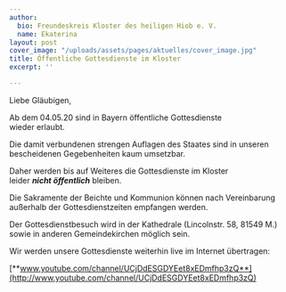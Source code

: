 ```yaml
---
author:
  bio: Freundeskreis Kloster des heiligen Hiob e. V.
  name: Ekaterina
layout: post
cover_image: "/uploads/assets/pages/aktuelles/cover_image.jpg"
title: Öffentliche Gottesdienste im Kloster
excerpt: ''

---
```

Liebe Gläubigen,

Ab dem 04.05.20 sind in Bayern öffentliche Gottesdienste  
wieder erlaubt.

Die damit verbundenen strengen Auflagen des Staates sind in unseren bescheidenen Gegebenheiten kaum umsetzbar.

Daher werden bis auf Weiteres die Gottesdienste im Kloster  
leider **_nicht öffentlich_** bleiben.

Die Sakramente der Beichte und Kommunion können nach Vereinbarung außerhalb der Gottesdienstzeiten empfangen werden.

Der Gottesdienstbesuch wird in der Kathedrale (Lincolnstr. 58, 81549 M.) sowie in anderen Gemeindekirchen möglich sein.

Wir werden unsere Gottesdienste weiterhin live im Internet übertragen:

[**www.youtube.com/channel/UCjDdESGDYEet8xEDmfhp3zQ**](http://www.youtube.com/channel/UCjDdESGDYEet8xEDmfhp3zQ)